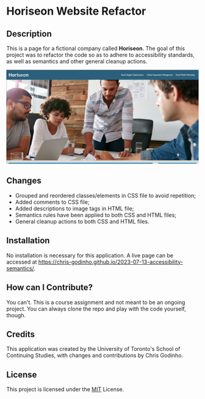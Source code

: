 # Horiseon Website Refactor

## Description

This is a page for a fictional company called **Horiseon**. The goal of this project was to refactor the code so as to adhere to accessibility standards, as well as semantics and other general cleanup actions.

![A render of the finished page](/assets/images/site-screencap.jpg)

## Changes

   - Grouped and reordered classes/elements in CSS file to avoid repetition;
   - Added comments to CSS file;
   - Added descriptions to image tags in HTML file;
   - Semantics rules have been applied to both CSS and HTML files;
   - General cleanup actions to both CSS and HTML files.

## Installation

No installation is necessary for this application. A live page can be accessed at <https://chris-godinho.github.io/2023-07-13-accessibility-semantics/>.

## How can I Contribute?

You can't. This is a course assignment and not meant to be an ongoing project. You can always clone the repo and play with the code yourself, though.

## Credits

This application was created by the University of Toronto's School of Continuing Studies, with changes and contributions by Chris Godinho.

## License

This project is licensed under the [MIT](/LICENSE) License.
